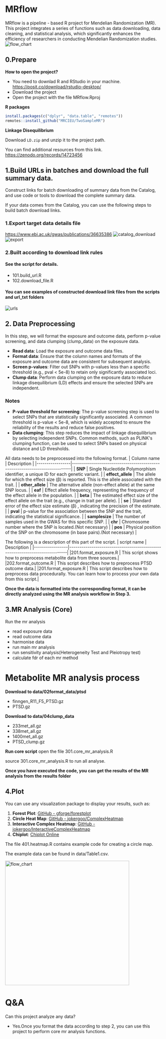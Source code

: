 # MRflow
MRflow is a pipeline - based R project for Mendelian Randomization (MR). This project integrates a series of functions such as data downloading, data cleaning, and statistical analysis, which significantly enhances the efficiency of researchers in conducting Mendelian Randomization studies.
![flow_chart](imgs/flow_chart.png)

## 0.Prepare

**How to open the project?**
- You need to downlad R and RStudio in your machine. https://posit.co/download/rstudio-desktop/
- Download the project 
- Open the project with the file MRflow.Rproj

**R packages**
```R
install.packages(c("dplyr", "data.table", "remotes"))
remotes::install_github("MRCIEU/TwoSampleMR")
```
**Linkage Disequilibrium**

Download `LD.zip` and unzip it to the project path.

You can find additional resources from this link.
https://zenodo.org/records/14723456


## 1.Build URLs in batches and download the full summary data.
Construct links for batch downloading of summary data from the Catalog, and use code or tools to download the complete summary data. 

If your data comes from the Catalog, you can use the following steps to build batch download links.

### 1.Export target data details file
https://www.ebi.ac.uk/gwas/publications/36635386
![catalog_download](imgs/catalog_download.png)
![export](imgs/export.png)
### 2.Built according to download link rules

#### See the script for details.
- 101.build_url.R 
- 102.download_file.R
#### You can see examples of constructed download link files from the scripts and url_txt folders
![urls](imgs/urls.png)


## 2. Data Preprocessing

In this step, we will format the exposure and outcome data, perform p-value screening, and data clumping (clump_data) on the exposure data.

- **Read data**: Load the exposure and outcome data files.
- **Format data**: Ensure that the column names and formats of the exposure and outcome data are consistent for subsequent analysis.
- **Screen p-values**: Filter out SNPs with p-values less than a specific threshold (e.g., pval < 5e-8) to retain only significantly associated loci.
- **Clump data**: Perform data clumping on the exposure data to reduce linkage disequilibrium (LD) effects and ensure the selected SNPs are independent.

### Notes

- **P-value threshold for screening**: The p-value screening step is used to select SNPs that are statistically significantly associated. A common threshold is p-value < 5e-8, which is widely accepted to ensure the reliability of the results and reduce false positives.
- **Data clumping**: This step reduces the impact of linkage disequilibrium by selecting independent SNPs. Common methods, such as PLINK's clumping function, can be used to select SNPs based on physical distance and LD thresholds.


All data needs to be preprocessed into the following format.
| Column name     | Description                                                                 |
|-----------------|-----------------------------------------------------------------------------|
| **SNP**         | Single Nucleotide Polymorphism identifier, a unique ID for each genetic variant. |
| **effect_allele** | The allele for which the effect size (β) is reported. This is the allele associated with the trait. |
| **other_allele** | The alternative allele (non-effect allele) at the same SNP locus.          |
| **eaf**         | Effect allele frequency, representing the frequency of the effect allele in the population. |
| **beta**        | The estimated effect size of the effect allele on the trait (e.g., change in trait per allele). |
| **se**          | Standard error of the effect size estimate (β) , indicating the precision of the estimate. |
| **pval**        | p-value for the association between the SNP and the trait, indicating the statistical significance. |
| **samplesize**  | The number of samples used in the GWAS for this specific SNP.              |
| **chr**         | Chromosome number where the SNP is located.(Not necessary)                                |
| **pos**         | Physical position of the SNP on the chromosome (in base pairs).(Not necessary)            |

The following is a description of this part of the script.
| script name     | Description                                                                 |
|-----------------|-----------------------------------------------------------------------------|
|201.format_exposure.R | This script shows how to preprocess metabolite data from three sources.|
|202.format_outcome.R | This script describes how to preprocess PTSD outcome data.|
|201.format_exposure.R | This script describes how to preprocess data procedurally. You can learn how to process your own data from this script.|


**Once the data is formatted into the corresponding format, it can be directly analyzed using the MR analysis workflow in Step 3.**


## 3.MR Analysis (Core)
Run the mr analysis
- read exposure data
- read outcome data
- harmonise data
- run main mr analysis
- run sensitivity analysis(Heterogeneity Test and Pleiotropy test)
- calculate fdr of each mr method


# Metabolite MR analysis process

**Download to data/02format_data/ptsd**
- finngen_R11_F5_PTSD.gz
- PTSD.gz

**Download to data/04clump_data**
- 233met_all.gz
- 338met_all.gz
- 1400met_all.gz
- PTSD_clump.gz

**Run core script**
 open the file 301.core_mr_analysis.R

 source 301.core_mr_analysis.R to run all analyse.

**Once you have executed the code, you can get the results of the MR analysis from the results folder**

## 4.Plot
You can use any visualization package to display your results, such as:

1. **Forest Plot**: [GitHub - gforge/forestplot](https://github.com/gforge/forestplot)
2. **Circle Heat Map**: [GitHub - jokergoo/ComplexHeatmap](https://github.com/jokergoo/ComplexHeatmap)
3. **Interactive Complex Heatmap**: [GitHub - jokergoo/InteractiveComplexHeatmap](https://github.com/jokergoo/InteractiveComplexHeatmap)
4. **Chiplot**: [Chiplot Online](https://www.chiplot.online/)


The file 401.heatmap.R contains example code for creating a circle map.

The example data can be found in data/Table1.csv.

<img src="imgs/Rplot01.png" alt="flow_chart" width="400" height="400"/>


# Q&A
Can this project analyze any data?
- Yes.Once you format the data according to step 2, you can use this project to perform core mr analysis functions.

